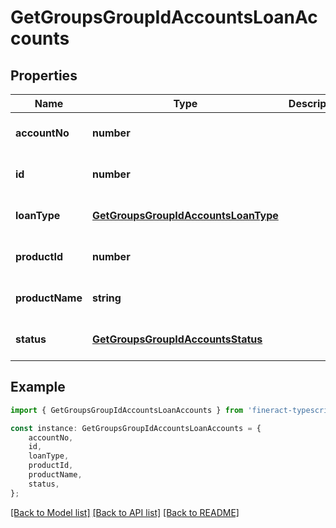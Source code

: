 # GetGroupsGroupIdAccountsLoanAccounts


## Properties

Name | Type | Description | Notes
------------ | ------------- | ------------- | -------------
**accountNo** | **number** |  | [optional] [default to undefined]
**id** | **number** |  | [optional] [default to undefined]
**loanType** | [**GetGroupsGroupIdAccountsLoanType**](GetGroupsGroupIdAccountsLoanType.md) |  | [optional] [default to undefined]
**productId** | **number** |  | [optional] [default to undefined]
**productName** | **string** |  | [optional] [default to undefined]
**status** | [**GetGroupsGroupIdAccountsStatus**](GetGroupsGroupIdAccountsStatus.md) |  | [optional] [default to undefined]

## Example

```typescript
import { GetGroupsGroupIdAccountsLoanAccounts } from 'fineract-typescript-client';

const instance: GetGroupsGroupIdAccountsLoanAccounts = {
    accountNo,
    id,
    loanType,
    productId,
    productName,
    status,
};
```

[[Back to Model list]](../README.md#documentation-for-models) [[Back to API list]](../README.md#documentation-for-api-endpoints) [[Back to README]](../README.md)
